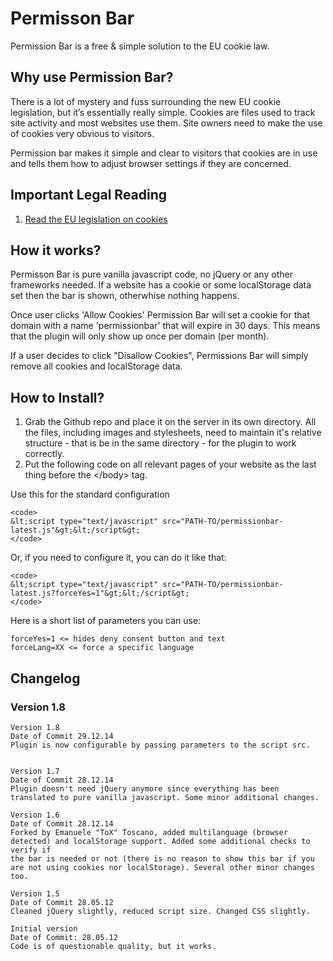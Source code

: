Permisson Bar
=============

Permission Bar is a free & simple solution to the EU cookie law.


## Why use Permission Bar?

There is a lot of mystery and fuss surrounding the new EU cookie legislation, but it’s essentially really simple. Cookies are files used to track site activity and most websites use them. Site owners need to make the use of cookies very obvious to visitors.

Permission bar makes it simple and clear to visitors that cookies are in use and tells them how to adjust browser settings if they are concerned.


## Important Legal Reading

1. [Read the EU legislation on cookies](http://ec.europa.eu/ipg/basics/legal/cookies/index_en.htm)


## How it works?
 
Permisson Bar is pure vanilla javascript code, no jQuery or any other frameworks needed. If a website has a cookie or some localStorage data set then the bar is shown, otherwhise nothing happens.

Once user clicks 'Allow Cookies' Permission Bar will set a cookie for that domain with a name 'permissionbar' that will expire in 30 days. This means that the plugin will only show up once per domain (per month).

If a user decides to click "Disallow Cookies", Permissions Bar will simply remove all cookies and localStorage data.


## How to Install?

1. Grab the Github repo and place it on the server in its own directory. All the files, including images and stylesheets, need to maintain it's relative structure - that is be in the same directory - for the plugin to work correctly. 
2. Put the following code on all relevant pages of your website as the last thing before the &lt;/body&gt; tag.

Use this for the standard configuration

	<code>
	&lt;script type="text/javascript" src="PATH-TO/permissionbar-latest.js"&gt;&lt;/script&gt;
	</code>

Or, if you need to configure it, you can do it like that:

	<code>
	&lt;script type="text/javascript" src="PATH-TO/permissionbar-latest.js?forceYes=1"&gt;&lt;/script&gt;
	</code>

Here is a short list of parameters you can use:

    forceYes=1 <= hides deny consent button and text
    forceLang=XX <= force a specific language
	

## Changelog

### Version 1.8

	Version 1.8
	Date of Commit 29.12.14
	Plugin is now configurable by passing parameters to the script src.


	Version 1.7
	Date of Commit 28.12.14
	Plugin doesn't need jQuery anymore since everything has been translated to pure vanilla javascript. Some minor additional changes.

	Version 1.6
	Date of Commit 28.12.14
	Forked by Emanuele "ToX" Toscano, added multilanguage (browser detected) and localStorage support. Added some additional checks to verify if
	the bar is needed or not (there is no reason to show this bar if you are not using cookies nor localStorage). Several other minor changes too.

	Version 1.5
	Date of Commit 28.05.12
	Cleaned jQuery slightly, reduced script size. Changed CSS slightly.

	Initial version 
	Date of Commit: 28.05.12
	Code is of questionable quality, but it works.
	